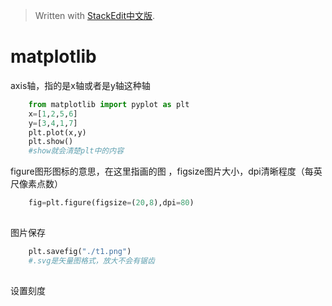 > Written with [StackEdit中文版](https://stackedit.cn/).

# matplotlib

axis轴，指的是x轴或者是y轴这种轴

```python
	from matplotlib import pyplot as plt
	x=[1,2,5,6]
	y=[3,4,1,7]
	plt.plot(x,y)
	plt.show()
	#show就会清楚plt中的内容
```  
figure图形图标的意思，在这里指画的图 ，figsize图片大小，dpi清晰程度（每英尺像素点数）
```python
	fig=plt.figure(figsize=(20,8),dpi=80)
	
```  
图片保存
```python
	plt.savefig("./t1.png")
	#.svg是矢量图格式，放大不会有锯齿
	
```  
设置刻度
```python
```
<!--stackedit_data:
eyJoaXN0b3J5IjpbLTEwNTczNDU2ODEsNjgwMzgwMzEyLDE2Nz
cwNzU2NDMsLTIxMzM1NTI1MzAsNjIwOTg1NDAwLDU3ODI5MDQ5
LC0xODg0OTAxNDE0LDU3ODI5MDQ5XX0=
-->